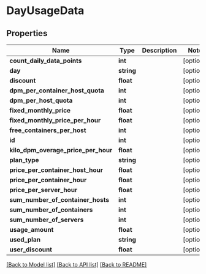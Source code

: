 # DayUsageData

## Properties

| Name                                | Type       | Description | Notes      |
| ----------------------------------- | ---------- | ----------- | ---------- |
| **count_daily_data_points**         | **int**    |             | [optional] |
| **day**                             | **string** |             | [optional] |
| **discount**                        | **float**  |             | [optional] |
| **dpm_per_container_host_quota**    | **int**    |             | [optional] |
| **dpm_per_host_quota**              | **int**    |             | [optional] |
| **fixed_monthly_price**             | **float**  |             | [optional] |
| **fixed_monthly_price_per_hour**    | **float**  |             | [optional] |
| **free_containers_per_host**        | **int**    |             | [optional] |
| **id**                              | **int**    |             | [optional] |
| **kilo_dpm_overage_price_per_hour** | **float**  |             | [optional] |
| **plan_type**                       | **string** |             | [optional] |
| **price_per_container_host_hour**   | **float**  |             | [optional] |
| **price_per_container_hour**        | **float**  |             | [optional] |
| **price_per_server_hour**           | **float**  |             | [optional] |
| **sum_number_of_container_hosts**   | **int**    |             | [optional] |
| **sum_number_of_containers**        | **int**    |             | [optional] |
| **sum_number_of_servers**           | **int**    |             | [optional] |
| **usage_amount**                    | **float**  |             | [optional] |
| **used_plan**                       | **string** |             | [optional] |
| **user_discount**                   | **float**  |             | [optional] |

[[Back to Model list]](../../README.md#documentation-for-models) [[Back to API list]](../../README.md#documentation-for-api-endpoints) [[Back to README]](../../README.md)

